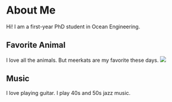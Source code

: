 # About Me
 
Hi! I am a first-year PhD student in Ocean Engineering. 

## Favorite Animal

I love all the animals. But meerkats are my favorite these days.
![](https://github.com/goksuduvarci/goksu_personal/blob/main/meerkat.jpg)

## Music

I love playing guitar. I play 40s and 50s jazz music.


